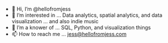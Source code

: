 - 👋 Hi, I’m @hellofromjess
- 👀 I’m interested in ... Data analytics, spatial analytics, and data visualization ... and also indie music 
- 🌱 I’m a knower of ... SQL, Python, and visualization things
- 📫 How to reach me ... jess@hellofromjess.com
